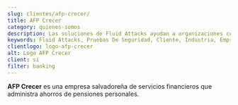 ```yaml
---
slug: clientes/afp-crecer/
title: AFP Crecer
category: quienes-somos
description: Las soluciones de Fluid Attacks ayudan a organizaciones como AFP Crecer a identificar vulnerabilidades de seguridad en sus sistemas y gestionar sus superficies de ataque.
keywords: Fluid Attacks, Pruebas De Seguridad, Cliente, Industria, Empresa, Organizacion, Pentesting, Hacking Etico, AFP Crecer
clientlogo: logo-afp-crecer
alt: Logo AFP Crecer
client: si
filter: banking
---
```


**AFP Crecer** es una empresa salvadoreña de servicios financieros
que administra ahorros de pensiones personales.
